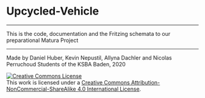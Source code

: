 # Upcycled-Vehicle

---
This is the code, documentation and the Fritzing schemata to our preparational Matura Project

---
Made by Daniel Huber, Kevin Nepustil, Allyna Dachler and Nicolas Perruchoud
Students of the KSBA Baden, 2020

<a rel="license" href="http://creativecommons.org/licenses/by-nc-sa/4.0/"><img alt="Creative Commons License" style="border-width:0" src="https://i.creativecommons.org/l/by-nc-sa/4.0/88x31.png" /></a><br />This work is licensed under a <a rel="license" href="http://creativecommons.org/licenses/by-nc-sa/4.0/">Creative Commons Attribution-NonCommercial-ShareAlike 4.0 International License</a>.
